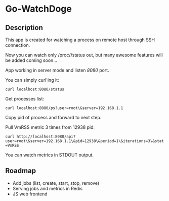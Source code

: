 # Go-WatchDoge

## Description

This app is created for watching a process on remote host through SSH connection.

Now you can watch only /proc/<pid>/status out, but many awesome features will be added coming soon...

App working in server mode and listen *8080* port.

You can simply curl'ing it:

`curl localhost:8080/status`

Get processes list:

`curl localhost:8080/ps?user=root\&server=192.168.1.1`

Copy pid of process and forward to next step.

Pull VmRSS metric 3 times from 12938 pid:

`curl http://localhost:8080/api?user=root\&server=192.168.1.1\&pid=12938\&period=1\&iterations=3\&stat=VmRSS`

You can watch metrics in STDOUT output.

## Roadmap

* Add jobs (list, create, start, stop, remove)
* Serving jobs and metrics in Redis
* JS web frontend
